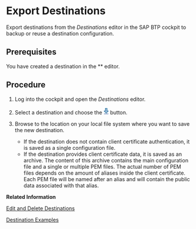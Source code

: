<!-- loio707b49e752df4741bf678bc27523af7a -->

# Export Destinations

Export destinations from the *Destinations* editor in the SAP BTP cockpit to backup or reuse a destination configuration.



## Prerequisites

You have created a destination in the ** editor.



## Procedure

1.  Log into the cockpit and open the *Destinations* editor.

2.  Select a destination and choose the ![](images/Export_destination_cockpit_dbc9e9f.png) button.

3.  Browse to the location on your local file system where you want to save the new destination.

    -   If the destination does not contain client certificate authentication, it is saved as a single configuration file.
    -   If the destination provides client certificate data, it is saved as an archive. The content of this archive contains the main configuration file and a single or multiple PEM files. The actual number of PEM files depends on the amount of aliases inside the client certificate. Each PEM file will be named after an alias and will contain the public data associated with that alias.


**Related Information**  


[Edit and Delete Destinations](edit-and-delete-destinations-372dee2.md "How to edit and delete destinations in the Destinations editor (SAP BTP cockpit).")

[Destination Examples](destination-examples-3a2d575.md "Find configuration examples for HTTP and RFC destinations in SAP BTP, using different authentication types.")

